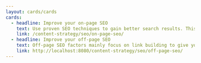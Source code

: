 ```yaml
---
layout: cards/cards
cards:
  - headline: Improve your on-page SEO
    text: Use proven SEO techniques to gain better search results. This will help to connect the right users with the right information.
    link: /content-strategy/seo/on-page-seo/
  - headline: Improve your off-page SEO
    text: Off-page SEO factors mainly focus on link building to give your content more authority. This also builds trust with your users.
    link: http://localhost:8080/content-strategy/seo/off-page-seo/
---
```


